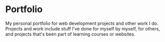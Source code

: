 # Portfolio
My personal portfolio for web development projects and other work I do.
Projects and work include stuff I've done for myself by myself, for others, and projects that's been part of learning courses or websites.
